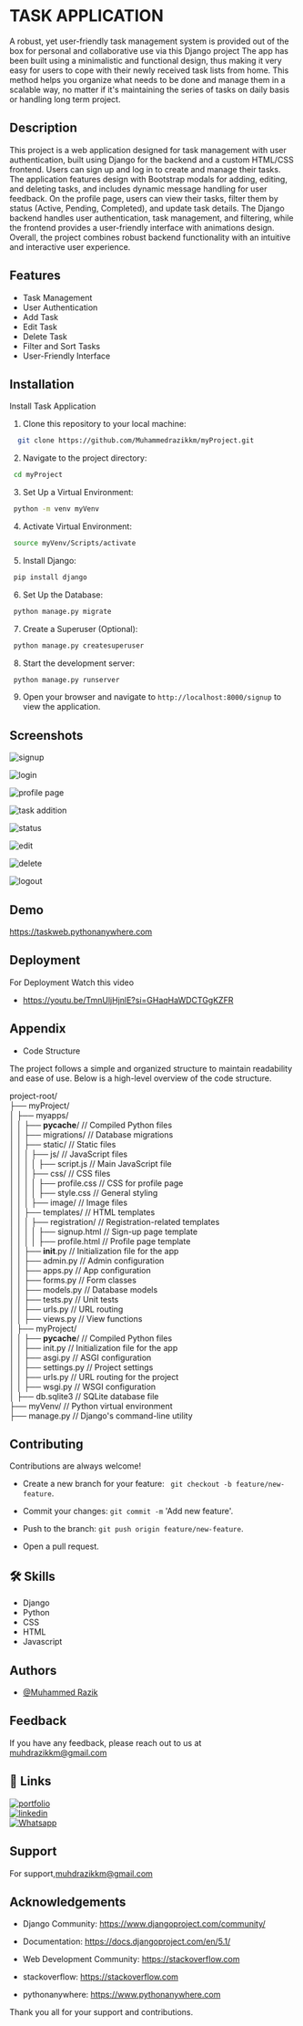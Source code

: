 
# TASK APPLICATION

A robust, yet user-friendly task management system is provided out of the box for personal and collaborative use via this Django project The app has been built using a minimalistic and functional design, thus making it very easy for users to cope with their newly received task lists from home. This method helps you organize what needs to be done and manage them in a scalable way, no matter if it's maintaining the series of tasks on daily basis or handling long term project.

## Description
This project is a web application designed for task management with user authentication, built using Django for the backend and a custom HTML/CSS frontend. Users can sign up and log in to create and manage their tasks. The application features design with Bootstrap modals for adding, editing, and deleting tasks, and includes dynamic message handling for user feedback. On the profile page, users can view their tasks, filter them by status (Active, Pending, Completed), and update task details. The Django backend handles user authentication, task management, and filtering, while the frontend provides a user-friendly interface with animations design. Overall, the project combines robust backend functionality with an intuitive and interactive user experience.

## Features
- Task Management
- User Authentication
- Add Task
- Edit Task
- Delete Task
- Filter and Sort Tasks
- User-Friendly Interface



## Installation

 Install Task Application

1. Clone this repository to your local machine:

```bash
  git clone https://github.com/Muhammedrazikkm/myProject.git
```
2. Navigate to the project directory:
 ```bash
  cd myProject
```
3. Set Up a Virtual Environment:
 ```bash
  python -m venv myVenv
```
4. Activate Virtual Environment:
 ```bash
  source myVenv/Scripts/activate
```
5. Install Django:
 ```bash
  pip install django
```
6. Set Up the Database:
 ```bash
  python manage.py migrate
```
7. Create a Superuser (Optional):
 ```bash
  python manage.py createsuperuser
```
8. Start the development server:
 ```bash
  python manage.py runserver
```
9. Open your browser and navigate to `http://localhost:8000/signup` to view the application.
   
## Screenshots
![signup](https://github.com/user-attachments/assets/81dce16a-ff56-4725-893e-6c3ff3002461)

![login](https://github.com/user-attachments/assets/2d341031-1979-4dae-8a5a-e4b976817b91)

![profile page](https://github.com/user-attachments/assets/ca554279-f64f-4966-ab74-be92814230a7)

![task addition](https://github.com/user-attachments/assets/eaaf17e2-5733-484c-9154-6282194ba07e)

![status](https://github.com/user-attachments/assets/fd7fc31f-bbe8-456f-b3d7-59d92e8e7ca0)

![edit](https://github.com/user-attachments/assets/c9b2130b-fbca-4f21-b2da-0f1ba5a1047b)

![delete](https://github.com/user-attachments/assets/73ecd1e2-2bff-4927-b1a7-ca8b490cc7ac)

![logout](https://github.com/user-attachments/assets/d3e33314-9fb8-41d3-8744-4afa728b5046)

## Demo

https://taskweb.pythonanywhere.com


## Deployment

For Deployment Watch this video
- https://youtu.be/TmnUljHjnlE?si=GHaqHaWDCTGgKZFR


## Appendix

- Code Structure

The project follows a simple and organized structure to maintain readability and ease of use. Below is a high-level overview of the code structure.

project-root/  
├── myProject/  
│   ├── myapps/  
│   │   ├── __pycache__/               // Compiled Python files   
│   │   ├── migrations/                // Database migrations  
│   │   ├── static/                    // Static files  
│   │   │   ├── js/                    // JavaScript files  
│   │   │   │   ├── script.js          // Main JavaScript file  
│   │   │   ├── css/                   // CSS files  
│   │   │   │   ├── profile.css        // CSS for profile page  
│   │   │   │   ├── style.css          // General styling    
│   │   │   ├── image/                 // Image files  
│   │   ├── templates/                 // HTML templates  
│   │   │   ├── registration/          // Registration-related templates  
│   │   │   │   ├── signup.html        // Sign-up page template  
│   │   │   │   ├── profile.html       // Profile page template  
│   │   ├── __init__.py                // Initialization file for the app  
│   │   ├── admin.py                   // Admin configuration  
│   │   ├── apps.py                    // App configuration  
│   │   ├── forms.py                   // Form classes  
│   │   ├── models.py                  // Database models  
│   │   ├── tests.py                   // Unit tests  
│   │   ├── urls.py                    // URL routing  
│   │   ├── views.py                   // View functions  
│   ├── myProject/         
│   │   ├── __pycache__/               // Compiled Python files     
│   │   ├── init.py                    // Initialization file for the app  
│   │   ├── asgi.py                    // ASGI configuration   
│   │   ├── settings.py                // Project settings  
│   │   ├── urls.py                    // URL routing for the project    
│   │   ├── wsgi.py                    // WSGI configuration  
│   ├── db.sqlite3                     // SQLite database file  
├── myVenv/                            // Python virtual environment  
├── manage.py                          // Django's command-line utility  

## Contributing

Contributions are always welcome!

- Create a new branch for your feature: ` git checkout -b feature/new-feature`.

- Commit your changes:                                    `git commit -m`  'Add new feature'.

- Push to the branch: `git push origin feature/new-feature`.

- Open a pull request.






## 🛠 Skills

- Django
- Python
- CSS
- HTML
- Javascript

## Authors

- [@Muhammed Razik](https://www.github.com/Muhammedrazikkm)


## Feedback

If you have any feedback, please reach out to us at muhdrazikkm@gmail.com


## 🔗 Links
[![portfolio](https://img.shields.io/badge/my_portfolio-000?style=for-the-badge&logo=ko-fi&logoColor=white)](https://muhammedrazikportfolio.netlify.app/)  
[![linkedin](https://img.shields.io/badge/linkedin-0A66C2?style=for-the-badge&logo=linkedin&logoColor=white)](www.linkedin.com/in/muhammed-razik-b5b266245)  
[![Whatsapp](https://img.shields.io/badge/Whatsapp-1DA1F2?style=for-the-badge&logo=whatsapp&logoColor=white)](https://wa.link/dgng9j)


## Support

For support,muhdrazikkm@gmail.com 



## Acknowledgements

 

- Django Community: https://www.djangoproject.com/community/

- Documentation: https://docs.djangoproject.com/en/5.1/

- Web Development Community: https://stackoverflow.com

- stackoverflow: https://stackoverflow.com

- pythonanywhere: https://www.pythonanywhere.com

Thank you all for your support and contributions.






